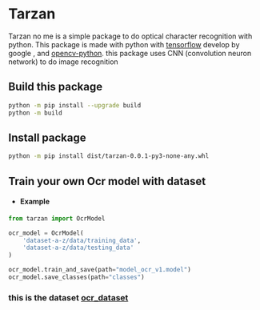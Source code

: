 # Tarzan
Tarzan no me is a simple package to do optical character recognition with python.
This package is made with python with [tensorflow](https://www.tensorflow.org) develop by google ,
and [opencv-python](https://docs.opencv.org).
this package uses CNN (convolution neuron network) to do image recognition

## Build this package

```bash
python -m pip install --upgrade build
python -m build
```

## Install package

```bash
python -m pip install dist/tarzan-0.0.1-py3-none-any.whl
```

## Train your own Ocr model with dataset
* #### Example
```python
from tarzan import OcrModel

ocr_model = OcrModel(
    'dataset-a-z/data/training_data',
    'dataset-a-z/data/testing_data'
)

ocr_model.train_and_save(path="model_ocr_v1.model")
ocr_model.save_classes(path="classes")
```
### this is the dataset [ocr_dataset](https://www.kaggle.com/datasets/preatcher/standard-ocr-dataset)
